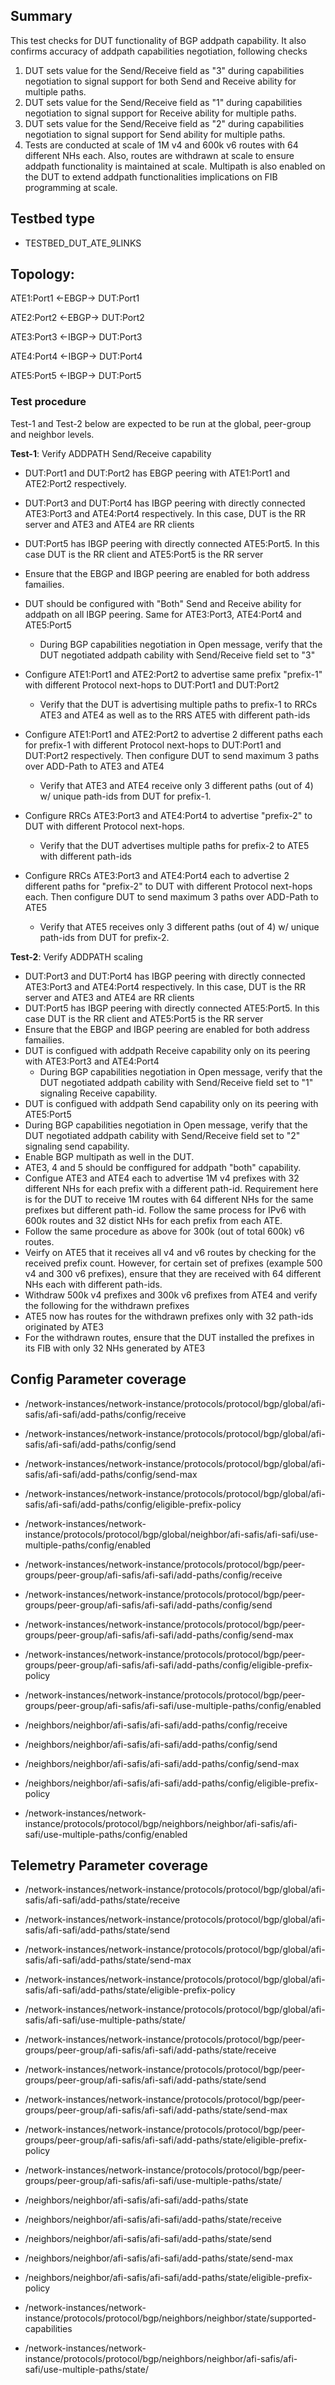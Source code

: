 ## Summary
This test checks for DUT functionality of BGP addpath capability. It also confirms accuracy of addpath capabilities negotiation, following checks
1. DUT sets value for the Send/Receive field as "3" during capabilities negotiation to signal support for both Send and Receive ability for multiple paths.
2. DUT sets value for the Send/Receive field as "1" during capabilities negotiation to signal support for Receive ability for multiple paths.
3. DUT sets value for the Send/Receive field as "2" during capabilities negotiation to signal support for Send ability for multiple paths.
4. Tests are conducted at scale of 1M v4 and 600k v6 routes with 64 different NHs each. Also, routes are withdrawn at scale to ensure addpath functionality is maintained at scale. Multipath is also enabled on the DUT to extend addpath functionalities implications on FIB programming at scale. 

## Testbed type

* TESTBED_DUT_ATE_9LINKS

## Topology:


ATE1:Port1 <-EBGP-> DUT:Port1

ATE2:Port2 <-EBGP-> DUT:Port2

ATE3:Port3 <-IBGP-> DUT:Port3

ATE4:Port4 <-IBGP-> DUT:Port4

ATE5:Port5 <-IBGP-> DUT:Port5


### Test procedure
Test-1 and Test-2 below are expected to be run at the global, peer-group and neighbor levels.

**Test-1**: Verify ADDPATH Send/Receive capability
* DUT:Port1 and DUT:Port2 has EBGP peering with ATE1:Port1 and ATE2:Port2 respectively.
* DUT:Port3 and DUT:Port4 has IBGP peering with directly connected ATE3:Port3 and ATE4:Port4 respectively. In this case, DUT is the RR server and ATE3 and ATE4 are RR clients
* DUT:Port5 has IBGP peering with directly connected ATE5:Port5. In this case DUT is the RR client and ATE5:Port5 is the RR server
* Ensure that the EBGP and IBGP peering are enabled for both address famailies.
* DUT should be configured with "Both" Send and Receive ability for addpath on all IBGP peering. Same for ATE3:Port3, ATE4:Port4 and ATE5:Port5
  * During BGP capabilities negotiation in Open message, verify that the DUT negotiated addpath cability with Send/Receive field set to "3"

* Configure ATE1:Port1 and ATE2:Port2 to advertise same prefix "prefix-1" with different Protocol next-hops to DUT:Port1 and DUT:Port2
  * Verify that the DUT is advertising multiple paths to prefix-1 to RRCs ATE3 and ATE4 as well as to the RRS ATE5 with different path-ids
* Configure ATE1:Port1 and ATE2:Port2 to advertise 2 different paths each for prefix-1 with different Protocol next-hops to DUT:Port1 and DUT:Port2 respectively. Then configure DUT to send maximum 3 paths over ADD-Path to ATE3 and ATE4
  * Verify that ATE3 and ATE4 receive only 3 different paths (out of 4) w/ unique path-ids from DUT for prefix-1.
* Configure RRCs ATE3:Port3 and ATE4:Port4 to advertise "prefix-2" to DUT with different Protocol next-hops.
  * Verify that the DUT advertises multiple paths for prefix-2 to ATE5 with different path-ids
* Configure RRCs ATE3:Port3 and ATE4:Port4 each to advertise 2 different paths for "prefix-2" to DUT with different Protocol next-hops each. Then configure DUT to send maximum 3 paths over ADD-Path to ATE5
  * Verify that ATE5 receives only 3 different paths (out of 4) w/ unique path-ids from DUT for prefix-2.

**Test-2**: Verify ADDPATH scaling 
* DUT:Port3 and DUT:Port4 has IBGP peering with directly connected ATE3:Port3 and ATE4:Port4 respectively. In this case, DUT is the RR server and ATE3 and ATE4 are RR clients
* DUT:Port5 has IBGP peering with directly connected ATE5:Port5. In this case DUT is the RR client and ATE5:Port5 is the RR server
* Ensure that the EBGP and IBGP peering are enabled for both address famailies.
* DUT is configued with addpath Receive capability only on its peering with ATE3:Port3 and ATE4:Port4
  * During BGP capabilities negotiation in Open message, verify that the DUT negotiated addpath cability with Send/Receive field set to "1" signaling Receive capability.
 * DUT is configued with addpath Send capability only on its peering with ATE5:Port5
  * During BGP capabilities negotiation in Open message, verify that the DUT negotiated addpath cability with Send/Receive field set to "2" signaling send capability.
 * Enable BGP multipath as well in the DUT.
 * ATE3, 4 and 5 should be conffigured for addpath "both" capability.
 * Configue ATE3 and ATE4 each to advertise 1M v4 prefixes with 32 different NHs for each prefix with a different path-id. Requirement here is for the DUT to receive 1M routes with 64 different NHs for the same prefixes but different path-id. Follow the same process for IPv6 with 600k routes and 32 distict NHs for each prefix from each ATE.
  * Follow the same procedure as above for 300k (out of total 600k) v6 routes.
  * Veirfy on ATE5 that it receives all v4 and v6 routes by checking for the received prefix count. However, for certain set of prefixes (example 500 v4 and 300 v6 prefixes), ensure that they are received with 64 different NHs each with different path-ids.
 * Withdraw 500k v4 prefixes and 300k v6 prefixes from ATE4 and verify the following for the withdrawn prefixes
  * ATE5 now has routes for the withdrawn prefixes only with 32 path-ids originated by ATE3
  * For the withdrawn routes, ensure that the DUT installed the prefixes in its FIB with only 32 NHs generated by ATE3
 
## Config Parameter coverage
* /network-instances/network-instance/protocols/protocol/bgp/global/afi-safis/afi-safi/add-paths/config/receive
* /network-instances/network-instance/protocols/protocol/bgp/global/afi-safis/afi-safi/add-paths/config/send
* /network-instances/network-instance/protocols/protocol/bgp/global/afi-safis/afi-safi/add-paths/config/send-max
* /network-instances/network-instance/protocols/protocol/bgp/global/afi-safis/afi-safi/add-paths/config/eligible-prefix-policy
* /network-instances/network-instance/protocols/protocol/bgp/global/neighbor/afi-safis/afi-safi/use-multiple-paths/config/enabled
  
* /network-instances/network-instance/protocols/protocol/bgp/peer-groups/peer-group/afi-safis/afi-safi/add-paths/config/receive
* /network-instances/network-instance/protocols/protocol/bgp/peer-groups/peer-group/afi-safis/afi-safi/add-paths/config/send
* /network-instances/network-instance/protocols/protocol/bgp/peer-groups/peer-group/afi-safis/afi-safi/add-paths/config/send-max
* /network-instances/network-instance/protocols/protocol/bgp/peer-groups/peer-group/afi-safis/afi-safi/add-paths/config/eligible-prefix-policy
* /network-instances/network-instance/protocols/protocol/bgp/peer-groups/peer-group/afi-safis/afi-safi/use-multiple-paths/config/enabled
  
* /neighbors/neighbor/afi-safis/afi-safi/add-paths/config/receive
* /neighbors/neighbor/afi-safis/afi-safi/add-paths/config/send
* /neighbors/neighbor/afi-safis/afi-safi/add-paths/config/send-max
* /neighbors/neighbor/afi-safis/afi-safi/add-paths/config/eligible-prefix-policy
* /network-instances/network-instance/protocols/protocol/bgp/neighbors/neighbor/afi-safis/afi-safi/use-multiple-paths/config/enabled

## Telemetry Parameter coverage
* /network-instances/network-instance/protocols/protocol/bgp/global/afi-safis/afi-safi/add-paths/state/receive
* /network-instances/network-instance/protocols/protocol/bgp/global/afi-safis/afi-safi/add-paths/state/send
* /network-instances/network-instance/protocols/protocol/bgp/global/afi-safis/afi-safi/add-paths/state/send-max
* /network-instances/network-instance/protocols/protocol/bgp/global/afi-safis/afi-safi/add-paths/state/eligible-prefix-policy
* /network-instances/network-instance/protocols/protocol/bgp/global/afi-safis/afi-safi/use-multiple-paths/state/
  
* /network-instances/network-instance/protocols/protocol/bgp/peer-groups/peer-group/afi-safis/afi-safi/add-paths/state/receive
* /network-instances/network-instance/protocols/protocol/bgp/peer-groups/peer-group/afi-safis/afi-safi/add-paths/state/send
* /network-instances/network-instance/protocols/protocol/bgp/peer-groups/peer-group/afi-safis/afi-safi/add-paths/state/send-max
* /network-instances/network-instance/protocols/protocol/bgp/peer-groups/peer-group/afi-safis/afi-safi/add-paths/state/eligible-prefix-policy
* /network-instances/network-instance/protocols/protocol/bgp/peer-groups/peer-group/afi-safis/afi-safi/use-multiple-paths/state/


* /neighbors/neighbor/afi-safis/afi-safi/add-paths/state
* /neighbors/neighbor/afi-safis/afi-safi/add-paths/state/receive
* /neighbors/neighbor/afi-safis/afi-safi/add-paths/state/send
* /neighbors/neighbor/afi-safis/afi-safi/add-paths/state/send-max
* /neighbors/neighbor/afi-safis/afi-safi/add-paths/state/eligible-prefix-policy
* /network-instances/network-instance/protocols/protocol/bgp/neighbors/neighbor/state/supported-capabilities
* /network-instances/network-instance/protocols/protocol/bgp/neighbors/neighbor/afi-safis/afi-safi/use-multiple-paths/state/

